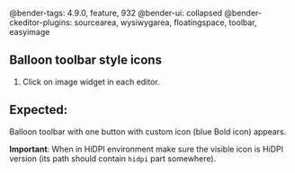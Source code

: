 @bender-tags: 4.9.0, feature, 932
@bender-ui: collapsed
@bender-ckeditor-plugins: sourcearea, wysiwygarea, floatingspace, toolbar, easyimage

## Balloon toolbar style icons

1. Click on image widget in each editor.

## Expected:

Balloon toolbar with one button with custom icon (blue Bold icon) appears.

**Important**: When in HiDPI environment make sure the visible icon is HiDPI version (its path should contain `hidpi` part somewhere).
